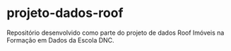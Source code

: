 # projeto-dados-roof
Repositório desenvolvido como parte do projeto de dados Roof Imóveis na Formação em Dados da Escola DNC.
